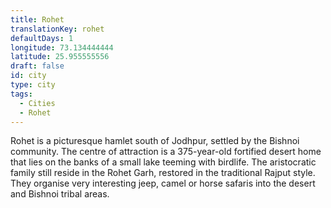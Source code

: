 ```yaml
---
title: Rohet
translationKey: rohet
defaultDays: 1
longitude: 73.134444444
latitude: 25.955555556
draft: false
id: city
type: city
tags:
  - Cities
  - Rohet
---
```

Rohet is a picturesque hamlet south of Jodhpur, settled by the Bishnoi community. The centre of attraction is a 375-year-old fortified desert home that lies on the banks of a small lake teeming with birdlife. The aristocratic family still reside in the Rohet Garh, restored in the traditional Rajput style. They organise very interesting jeep, camel or horse safaris into the desert and Bishnoi tribal areas.